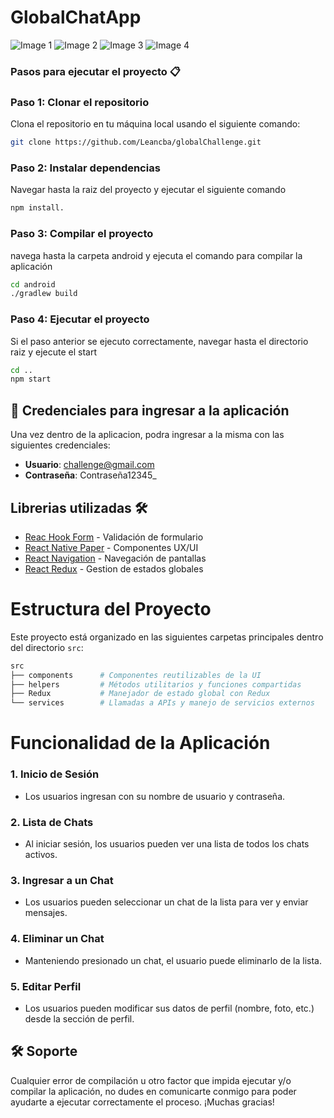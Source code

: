 # GlobalChatApp


![Image 1](./assets/image1.png)
![Image 2](./assets/image2.png)
![Image 3](./assets/image3.png)
![Image 4](./assets/image4.png)



### Pasos para ejecutar el proyecto 📋

### Paso 1: Clonar el repositorio

Clona el repositorio en tu máquina local usando el siguiente comando:

```bash
git clone https://github.com/Leancba/globalChallenge.git
```

### Paso 2: Instalar dependencias

Navegar hasta la raiz del proyecto y ejecutar el siguiente comando

```bash
npm install.
```

### Paso 3: Compilar el proyecto

navega hasta la carpeta android y ejecuta el comando para compilar la aplicación

```bash
cd android
./gradlew build
```


### Paso 4: Ejecutar el proyecto

Si el paso anterior se ejecuto correctamente, navegar hasta el directorio raiz y ejecute el start

```bash
cd ..
npm start
```

## 🔐 Credenciales para ingresar a la aplicación

Una vez dentro de la aplicacion, podra ingresar a la misma con las siguientes credenciales:


- **Usuario**: challenge@gmail.com
- **Contraseña**: Contraseña12345_



## Librerias utilizadas 🛠️


* [Reac Hook Form](https://react-hook-form.com/) - Validación de formulario
* [React Native Paper](https://callstack.github.io/react-native-paper/) - Componentes UX/UI
* [React Navigation](https://reactnavigation.org/) - Navegación de pantallas
* [React Redux](https://react-redux.js.org/) - Gestion de estados globales



# Estructura del Proyecto

Este proyecto está organizado en las siguientes carpetas principales dentro del directorio `src`:

```bash
src
├── components      # Componentes reutilizables de la UI
├── helpers         # Métodos utilitarios y funciones compartidas
├── Redux           # Manejador de estado global con Redux
└── services        # Llamadas a APIs y manejo de servicios externos
```

# Funcionalidad de la Aplicación

### 1. **Inicio de Sesión**
- Los usuarios ingresan con su nombre de usuario y contraseña.

### 2. **Lista de Chats**
- Al iniciar sesión, los usuarios pueden ver una lista de todos los chats activos.

### 3. **Ingresar a un Chat**
- Los usuarios pueden seleccionar un chat de la lista para ver y enviar mensajes.

### 4. **Eliminar un Chat**
- Manteniendo presionado un chat, el usuario puede eliminarlo de la lista.

### 5. **Editar Perfil**
- Los usuarios pueden modificar sus datos de perfil (nombre, foto, etc.) desde la sección de perfil.


## 🛠 Soporte

Cualquier error de compilación u otro factor que impida ejecutar y/o compilar la aplicación, no dudes en comunicarte conmigo para poder ayudarte a ejecutar correctamente el proceso. ¡Muchas gracias!

